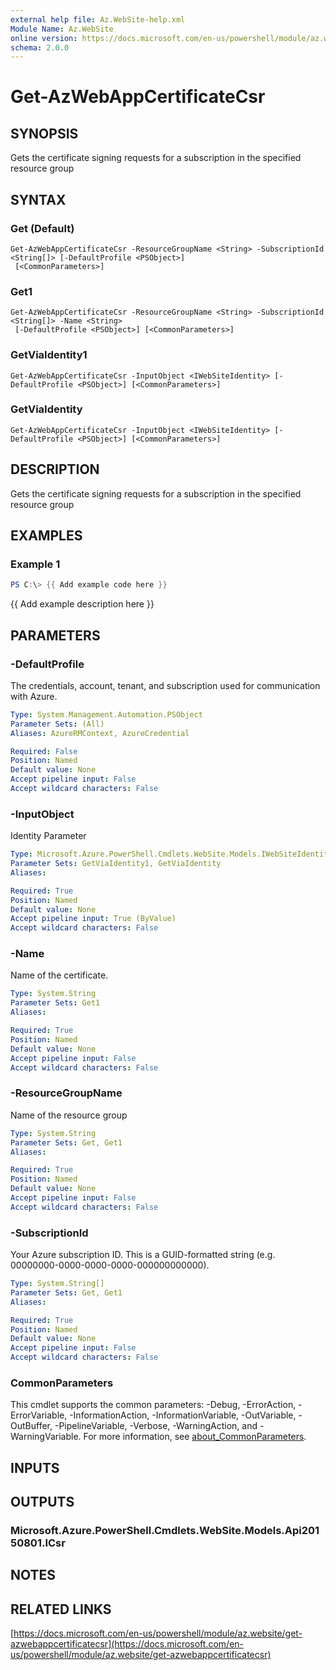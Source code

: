 ```yaml
---
external help file: Az.WebSite-help.xml
Module Name: Az.WebSite
online version: https://docs.microsoft.com/en-us/powershell/module/az.website/get-azwebappcertificatecsr
schema: 2.0.0
---
```


# Get-AzWebAppCertificateCsr

## SYNOPSIS
Gets the certificate signing requests for a subscription in the specified resource group

## SYNTAX

### Get (Default)
```
Get-AzWebAppCertificateCsr -ResourceGroupName <String> -SubscriptionId <String[]> [-DefaultProfile <PSObject>]
 [<CommonParameters>]
```

### Get1
```
Get-AzWebAppCertificateCsr -ResourceGroupName <String> -SubscriptionId <String[]> -Name <String>
 [-DefaultProfile <PSObject>] [<CommonParameters>]
```

### GetViaIdentity1
```
Get-AzWebAppCertificateCsr -InputObject <IWebSiteIdentity> [-DefaultProfile <PSObject>] [<CommonParameters>]
```

### GetViaIdentity
```
Get-AzWebAppCertificateCsr -InputObject <IWebSiteIdentity> [-DefaultProfile <PSObject>] [<CommonParameters>]
```

## DESCRIPTION
Gets the certificate signing requests for a subscription in the specified resource group

## EXAMPLES

### Example 1
```powershell
PS C:\> {{ Add example code here }}
```

{{ Add example description here }}

## PARAMETERS

### -DefaultProfile
The credentials, account, tenant, and subscription used for communication with Azure.

```yaml
Type: System.Management.Automation.PSObject
Parameter Sets: (All)
Aliases: AzureRMContext, AzureCredential

Required: False
Position: Named
Default value: None
Accept pipeline input: False
Accept wildcard characters: False
```

### -InputObject
Identity Parameter

```yaml
Type: Microsoft.Azure.PowerShell.Cmdlets.WebSite.Models.IWebSiteIdentity
Parameter Sets: GetViaIdentity1, GetViaIdentity
Aliases:

Required: True
Position: Named
Default value: None
Accept pipeline input: True (ByValue)
Accept wildcard characters: False
```

### -Name
Name of the certificate.

```yaml
Type: System.String
Parameter Sets: Get1
Aliases:

Required: True
Position: Named
Default value: None
Accept pipeline input: False
Accept wildcard characters: False
```

### -ResourceGroupName
Name of the resource group

```yaml
Type: System.String
Parameter Sets: Get, Get1
Aliases:

Required: True
Position: Named
Default value: None
Accept pipeline input: False
Accept wildcard characters: False
```

### -SubscriptionId
Your Azure subscription ID.
This is a GUID-formatted string (e.g.
00000000-0000-0000-0000-000000000000).

```yaml
Type: System.String[]
Parameter Sets: Get, Get1
Aliases:

Required: True
Position: Named
Default value: None
Accept pipeline input: False
Accept wildcard characters: False
```

### CommonParameters
This cmdlet supports the common parameters: -Debug, -ErrorAction, -ErrorVariable, -InformationAction, -InformationVariable, -OutVariable, -OutBuffer, -PipelineVariable, -Verbose, -WarningAction, and -WarningVariable. For more information, see [about_CommonParameters](http://go.microsoft.com/fwlink/?LinkID=113216).

## INPUTS

## OUTPUTS

### Microsoft.Azure.PowerShell.Cmdlets.WebSite.Models.Api20150801.ICsr
## NOTES

## RELATED LINKS

[https://docs.microsoft.com/en-us/powershell/module/az.website/get-azwebappcertificatecsr](https://docs.microsoft.com/en-us/powershell/module/az.website/get-azwebappcertificatecsr)

